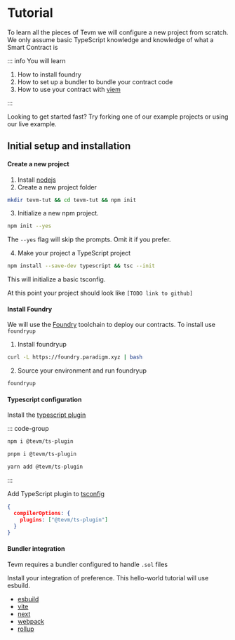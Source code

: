 # Tutorial

To learn all the pieces of Tevm we will configure a new project from scratch.  We only assume basic TypeScript knowledge and knowledge of what a Smart Contract is

::: info You will learn

1. How to install foundry
2. How to set up a bundler to bundle your contract code
3. How to use your contract with [viem](https://viem.sh)

:::

Looking to get started fast? Try forking one of our example projects or using our live example.

## Initial setup and installation

#### Create a new project

1. Install [nodejs](https://nodejs.org/)
2. Create a new project folder

```bash
mkdir tevm-tut && cd tevm-tut && npm init
```

3. Initialize a new npm project.

```bash
npm init --yes
```

The `--yes` flag will skip the prompts.  Omit it if you prefer.

4. Make your project a TypeScript project

```bash
npm install --save-dev typescript && tsc --init
```

This will initialize a basic tsconfig.

At this point your project should look like `[TODO link to github]`

#### Install Foundry

We will use the [Foundry](https://book.getfoundry.sh/getting-started/installation) toolchain to deploy our contracts.  To install use `foundryup`

1. Install foundryup

```bash
curl -L https://foundry.paradigm.xyz | bash
```

2. Source your environment and run foundryup

```bash
foundryup
```

#### Typescript configuration

Install the [typescript plugin](../configuration/typescript.md)

::: code-group

```bash [npm]
npm i @tevm/ts-plugin
```

```bash [pnpm]
pnpm i @tevm/ts-plugin
```

```bash [yarn]
yarn add @tevm/ts-plugin
```
:::

Add TypeScript plugin to [tsconfig](https://www.typescriptlang.org/tsconfig)

```json
{
  compilerOptions: {
    plugins: ["@tevm/ts-plugin"]
  }
}
```

#### Bundler integration

Tevm requires a bundler configured to handle `.sol` files

Install your integration of preference.  This hello-world tutorial will use esbuild.

- [esbuild](../guides/esbuild.md)
- [vite](../guides/vite.md)
- [next](../guides/next.md)
- [webpack](../guides/webpack.md)
- [rollup](../guides/rollup.md)

